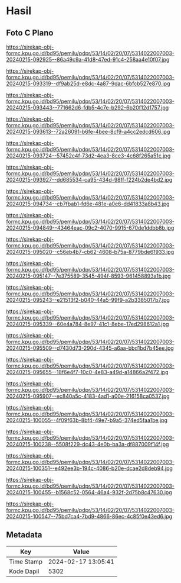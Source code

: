 # Hasil

## Foto C Plano

https://sirekap-obj-formc.kpu.go.id/bd95/pemilu/pdpr/53/14/02/20/07/5314022007003-20240215-092925--86a49c9a-41d8-47ed-91c4-258aa4e10f07.jpg

https://sirekap-obj-formc.kpu.go.id/bd95/pemilu/pdpr/53/14/02/20/07/5314022007003-20240215-093319--df9ab25d-e8dc-4a87-9dac-6bfcb527e870.jpg

https://sirekap-obj-formc.kpu.go.id/bd95/pemilu/pdpr/53/14/02/20/07/5314022007003-20240215-093443--771662d6-fdb5-4c7e-b292-6b20f12d1757.jpg

https://sirekap-obj-formc.kpu.go.id/bd95/pemilu/pdpr/53/14/02/20/07/5314022007003-20240215-093613--72a26091-b6fe-4bee-8cf9-a4cc2edcd606.jpg

https://sirekap-obj-formc.kpu.go.id/bd95/pemilu/pdpr/53/14/02/20/07/5314022007003-20240215-093724--57452c4f-73d2-4ea3-8ce3-4c68f265a51c.jpg

https://sirekap-obj-formc.kpu.go.id/bd95/pemilu/pdpr/53/14/02/20/07/5314022007003-20240215-093927--dd685534-ca95-434d-98ff-f224b2de4bd2.jpg

https://sirekap-obj-formc.kpu.go.id/bd95/pemilu/pdpr/53/14/02/20/07/5314022007003-20240215-094734--cb7fbab1-fd6e-481e-a0e6-dd41833a8b43.jpg

https://sirekap-obj-formc.kpu.go.id/bd95/pemilu/pdpr/53/14/02/20/07/5314022007003-20240215-094849--43464eac-09c2-4070-9915-670de1ddbb8b.jpg

https://sirekap-obj-formc.kpu.go.id/bd95/pemilu/pdpr/53/14/02/20/07/5314022007003-20240215-095020--c56eb4b7-cb62-4608-b75a-8779bde61933.jpg

https://sirekap-obj-formc.kpu.go.id/bd95/pemilu/pdpr/53/14/02/20/07/5314022007003-20240215-095147--7e375589-3545-494f-8593-961458893a1b.jpg

https://sirekap-obj-formc.kpu.go.id/bd95/pemilu/pdpr/53/14/02/20/07/5314022007003-20240215-095243--e21513f2-b040-44a5-99f9-a2b3385017b7.jpg

https://sirekap-obj-formc.kpu.go.id/bd95/pemilu/pdpr/53/14/02/20/07/5314022007003-20240215-095339--60e4a784-8e97-41c1-8ebe-17ed298612a1.jpg

https://sirekap-obj-formc.kpu.go.id/bd95/pemilu/pdpr/53/14/02/20/07/5314022007003-20240215-095509--d7430d73-290d-4345-a6aa-bbd1bd7b45ee.jpg

https://sirekap-obj-formc.kpu.go.id/bd95/pemilu/pdpr/53/14/02/20/07/5314022007003-20240215-095655--18f6e4f7-10c0-4e83-a49d-a14866a2f472.jpg

https://sirekap-obj-formc.kpu.go.id/bd95/pemilu/pdpr/53/14/02/20/07/5314022007003-20240215-095907--ec840a5c-4183-4ad1-a00e-216158ca0537.jpg

https://sirekap-obj-formc.kpu.go.id/bd95/pemilu/pdpr/53/14/02/20/07/5314022007003-20240215-100055--4f09f63b-8bf4-49e7-b9a5-374ed5faa1be.jpg

https://sirekap-obj-formc.kpu.go.id/bd95/pemilu/pdpr/53/14/02/20/07/5314022007003-20240215-100238--5508f229-dc43-4e0b-ba3a-df887009f14f.jpg

https://sirekap-obj-formc.kpu.go.id/bd95/pemilu/pdpr/53/14/02/20/07/5314022007003-20240215-100351--e492ee3b-194c-4086-b20e-dcae2d8deb94.jpg

https://sirekap-obj-formc.kpu.go.id/bd95/pemilu/pdpr/53/14/02/20/07/5314022007003-20240215-100455--b1568c52-0564-46a4-932f-2d75b8c47630.jpg

https://sirekap-obj-formc.kpu.go.id/bd95/pemilu/pdpr/53/14/02/20/07/5314022007003-20240215-100547--75bd7ca4-7bd9-4866-86ec-4c85f0e43ed6.jpg


## Metadata

| Key        | Value               |
| ---------- | ------------------- |
| Time Stamp | 2024-02-17 13:05:41 |
| Kode Dapil | 5302                |



